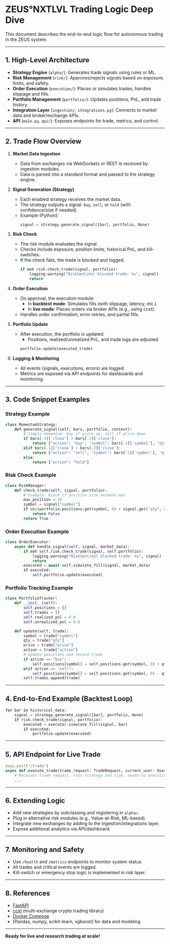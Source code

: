# ZEUS°NXTLVL Trading Logic Deep Dive

This document describes the end-to-end logic flow for autonomous trading in the ZEUS system.

---

## 1. High-Level Architecture

- **Strategy Engine** (`alpha/`): Generates trade signals using rules or ML.
- **Risk Management** (`risk/`): Approves/rejects signals based on exposure, limits, and safety.
- **Order Execution** (`execution/`): Places or simulates trades, handles slippage and fills.
- **Portfolio Management** (`portfolio/`): Updates positions, PnL, and trade history.
- **Integration Layer** (`ingestion/`, `integrations.py`): Connects to market data and broker/exchange APIs.
- **API** (`main.py`, `api/`): Exposes endpoints for trade, metrics, and control.

---

## 2. Trade Flow Overview

1. **Market Data Ingestion**
   - Data from exchanges via WebSockets or REST is received by ingestion modules.
   - Data is parsed into a standard format and passed to the strategy engine.

2. **Signal Generation (Strategy)**
   - Each enabled strategy receives the market data.
   - The strategy outputs a signal: `buy`, `sell`, or `hold` (with confidence/size if needed).
   - Example (Python):
     ```python
     signal = strategy.generate_signal([bar], portfolio, None)
     ```

3. **Risk Check**
   - The risk module evaluates the signal.
   - Checks include exposure, position limits, historical PnL, and kill-switches.
   - If the check fails, the trade is blocked and logged.
     ```python
     if not risk.check_trade(signal, portfolio):
         logging.warning("RiskSentinel blocked trade: %s", signal)
         return
     ```

4. **Order Execution**
   - On approval, the execution module:
     - In **backtest mode**: Simulates fills (with slippage, latency, etc.).
     - In **live mode**: Places orders via broker APIs (e.g., using ccxt).
   - Handles order confirmation, error retries, and partial fills.

5. **Portfolio Update**
   - After execution, the portfolio is updated:
     - Positions, realized/unrealized PnL, and trade logs are adjusted.
     ```python
     portfolio.update(executed_trade)
     ```

6. **Logging & Monitoring**
   - All events (signals, executions, errors) are logged.
   - Metrics are exposed via API endpoints for dashboards and monitoring.

---

## 3. Code Snippet Examples

### Strategy Example

```python
class MomentumStrategy:
    def generate_signal(self, bars, portfolio, context):
        # Simple momentum: buy if price up, sell if price down
        if bars[-1]['close'] > bars[-2]['close']:
            return {"action": "buy", "symbol": bars[-1]['symbol'], "qty": 1}
        elif bars[-1]['close'] < bars[-2]['close']:
            return {"action": "sell", "symbol": bars[-1]['symbol'], "qty": 1}
        else:
            return {"action": "hold"}
```

### Risk Check Example

```python
class RiskManager:
    def check_trade(self, signal, portfolio):
        # Example: block if position size exceeds max
        max_position = 10
        symbol = signal["symbol"]
        if abs(portfolio.positions.get(symbol, 0) + signal.get("qty", 0)) > max_position:
            return False
        return True
```

### Order Execution Example

```python
class OrderExecutor:
    async def handle_signal(self, signal, market_data):
        if not self.risk.check_trade(signal, self.portfolio):
            logging.warning("RiskSentinel blocked trade: %s", signal)
            return
        executed = await self.simulate_fill(signal, market_data)
        if executed:
            self.portfolio.update(executed)
```

### Portfolio Tracking Example

```python
class PortfolioTracker:
    def __init__(self):
        self.positions = {}
        self.trades = []
        self.realized_pnl = 0.0
        self.unrealized_pnl = 0.0

    def update(self, trade):
        symbol = trade["symbol"]
        qty = trade["qty"]
        price = trade["price"]
        action = trade["action"]
        # Update positions and record trade
        if action == "buy":
            self.positions[symbol] = self.positions.get(symbol, 0) + qty
        elif action == "sell":
            self.positions[symbol] = self.positions.get(symbol, 0) - qty
        self.trades.append(trade)
```

---

## 4. End-to-End Example (Backtest Loop)

```python
for bar in historical_data:
    signal = strategy.generate_signal([bar], portfolio, None)
    if risk.check_trade(signal, portfolio):
        executed = executor.simulate_fill(signal, bar)
        if executed:
            portfolio.update(executed)
```

---

## 5. API Endpoint for Live Trade

```python
@app.post("/trade")
async def execute_trade(trade_request: TradeRequest, current_user: User = Depends(get_current_active_user)):
    # Receives trade request, runs strategy and risk, sends to execution
    ...
```

---

## 6. Extending Logic

- Add new strategies by subclassing and registering in `alpha/`.
- Plug in alternative risk modules (e.g., Value-at-Risk, ML-based).
- Integrate new exchanges by adding to the ingestion/integrations layer.
- Expose additional analytics via API/dashboard.

---

## 7. Monitoring and Safety

- Use `/health` and `/metrics` endpoints to monitor system status.
- All trades and critical events are logged.
- Kill-switch or emergency stop logic is implemented in risk layer.

---

## 8. References

- [FastAPI](https://fastapi.tiangolo.com/)
- [ccxt](https://github.com/ccxt/ccxt) (multi-exchange crypto trading library)
- [Docker Compose](https://docs.docker.com/compose/)
- [Pandas, numpy, scikit-learn, xgboost] for data and modeling

---

**Ready for live and research trading at scale!**